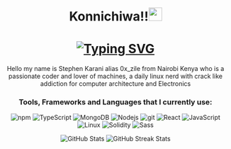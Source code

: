 <h1 align='center'>Konnichiwa!!<img src="https://emojis.slackmojis.com/emojis/images/1531849430/4246/blob-sunglasses.gif?1531849430" width="30"/></h1>

<h1 align='center'>
<a href="https://git.io/typing.svg">
  <img src="https://readme-typing-svg.herokuapp.com?font=Bungee+Tint&pause=1000&width=435&lines=Ox+Zile!...;A+Software+Developer+...;+Web+Designer...;SudoLover🖤&center=true&size=25" alt="Typing SVG" />
</a>
</h1>
<p align='center'>Hello my name is Stephen Karani alias 0x_zile from Nairobi Kenya who is a passionate coder and lover of machines, a daily linux nerd with crack like addiction for computer architecture and Electronics </p>
<h3 align='center'>Tools, Frameworks and Languages that I currently use:</h3>
<p align='center'>
    <img alt="npm" src="https://img.shields.io/badge/-NPM-CB3837?style=flat-square&logo=npm&logoColor=white" />
    <img alt="TypeScript" src="https://img.shields.io/badge/-TypeScript-007ACC?style=flat-square&logo=typescript&logoColor=white" />
    <img alt="MongoDB" src="https://img.shields.io/badge/-MongoDB-13aa52?style=flat-square&logo=mongodb&logoColor=white" />
    <img alt="Nodejs" src="https://img.shields.io/badge/-Nodejs-43853d?style=flat-square&logo=Node.js&logoColor=white" />
    <img alt="git" src="https://img.shields.io/badge/-Git-F05032?style=flat-square&logo=git&logoColor=white"/>
    <img alt="React" src="https://img.shields.io/badge/-React-45b8d8?style=flat-square&logo=react&logoColor=white" />
    <img alt="JavaScript" src="https://img.shields.io/badge/-Javascript-4049d39?style=flat-square&logo=javascript&logoColor=white"/>
    <img alt="Linux" src="https://img.shields.io/badge/-Linux-007ACC?style=flat-square&logo=linux&logoColor=white"/>
    <img alt="Solidity" src="https://img.shields.io/badge/-Solidity-43853d?style=flat-square&logo=solidity&logoColor=white"/>
  <img alt="Sass" src="https://img.shields.io/badge/-Sass-CC6699?style=flat-square&logo=sass&logoColor=white" />
</p>
<p align="center">
  <img src="https://github-readme-stats.vercel.app/api?username=zilezarach&show_icons=true&theme=radical" alt="GitHub Stats"/>
  <img src="https://github-readme-streak-stats.herokuapp.com/?user=GodyRacks&theme=radical" alt="GitHub Streak Stats"/>
</p>

